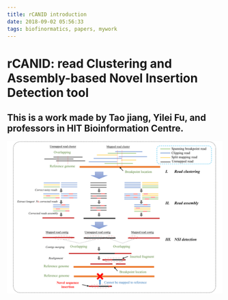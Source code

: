 ```yaml
---
title: rCANID introduction
date: 2018-09-02 05:56:33
tags: biofinormatics, papers, mywork
---
```

# rCANID: read Clustering and Assembly-based Novel Insertion Detection tool

## This is a work made by Tao jiang, Yilei Fu, and professors in HIT Bioinformation Centre.

![logo](rCANIDintroduction/overview.png)


